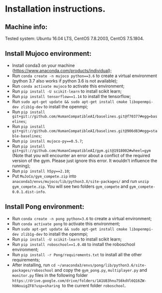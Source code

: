 # Installation instructions.

## Machine info:  
Tested system: Ubuntu 16.04 LTS, CentOS 7.8.2003, CentOS 7.5.1804. 

## Install Mujoco environment: 
  - Install conda3 on your machine (https://www.anaconda.com/products/individual);  
  - Run ```conda create -n mujoco python==3.6``` to create a virtual environment (python 3.7 also works if python 3.6 is not available);  
  - Run ```conda activate mujoco``` to activate this environment;  
  - Run ```pip install -U scikit-learn``` to install scikit learn;  
  - Run ```pip install tensorflow==1.14``` to install the tensorflow;  
  - Run ```sudo apt-get update && sudo apt-get install cmake libopenmpi-dev zlib1g-dev``` to install the openmpi;  
  - Run ```pip install git+git://github.com/HumanCompatibleAI/baselines.git@f70377#egg=baselines```;
  - Run ```pip install git+git://github.com/HumanCompatibleAI/baselines.git@906d83#egg=stable-baselines```;
  - Run ```pip install mujoco-py==0.5.7```;
  - Run ```pip install git+git://github.com/HumanCompatibleAI/gym.git@1918002#wheel=gym``` (Note that you will encounter an error about a conflict of the required version of the gym. Please just ignore this error. It wouldn't influence the running);
  - Run ```pip install h5py==2.10```;
  - Put ```MuJoCo/gym_compete.zip``` into ```anaconda3/envs/mujoco/lib/python3.X/site-packages/``` and run ```unzip gym_compete.zip```. You will see two folders ```gym_compete``` and ```gym_compete-0.0.1.dist-info```.
  
## Install Pong environment:  
  - Run ```conda create -n pong python=3.6``` to create a virtual environment;  
  - Run ```conda activate pong``` to activate this environment;  
  - Run ```sudo apt-get update && sudo apt-get install cmake libopenmpi-dev zlib1g-dev``` to install the openmpi;  
  - Run ```pip install -U scikit-learn``` to install scikit learn;  
  - Run ```pip install roboschool==1.0.48``` to install the roboschool environment;  
  - Run ```pip install -r Pong/requirements.txt``` to install all the other requirements;  
  - After installing, run ```cd ~/anaconda3/envs/pong/lib/python3.6/site-packages/roboschool``` and copy the ```gym_pong.py```, ```multiplayer.py``` and ```monitor.py``` files in the following folder ```https://drive.google.com/drive/folders/1A1U83hnu7S6kdVl6Q16ZW-hbNouigZF8?usp=sharing ```to the current folder ```roboschool```. 
